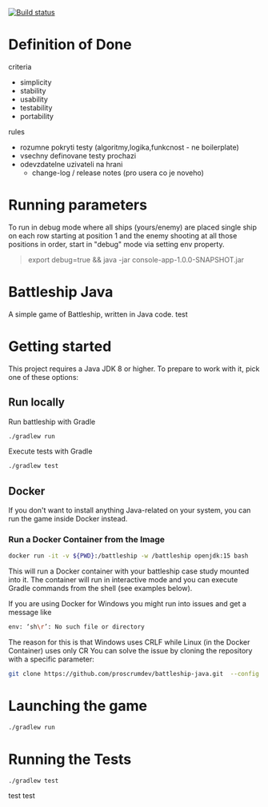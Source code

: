 [![Build status](https://dev.azure.com/APS-SD-Stewards/APS-SD/_apis/build/status/proscrumdev.battleship-java-CI)](https://dev.azure.com/APS-SD-Stewards/APS-SD/_build/latest?definitionId=15)

# Definition of Done
criteria
- simplicity
- stability
- usability
- testability
- portability

rules
- rozumne pokryti testy (algoritmy,logika,funkcnost - ne boilerplate)
- vsechny definovane testy prochazi
- odevzdatelne uzivateli na hrani
  - change-log / release notes (pro usera co je noveho)

# Running parameters
To run in debug mode where all ships (yours/enemy) are placed single ship
on each row starting at position 1 and the enemy shooting at all
those positions in order, start in "debug" mode via setting env property.
> export debug=true && java -jar console-app-1.0.0-SNAPSHOT.jar

# Battleship Java

A simple game of Battleship, written in Java code.
test

# Getting started

This project requires a Java JDK 8 or higher. To prepare to work with it, pick one of these
options:

## Run locally

Run battleship with Gradle

```bash
./gradlew run
```

Execute tests with Gradle

```bash
./gradlew test
```

## Docker

If you don't want to install anything Java-related on your system, you can
run the game inside Docker instead.

### Run a Docker Container from the Image

```bash
docker run -it -v ${PWD}:/battleship -w /battleship openjdk:15 bash
```

This will run a Docker container with your battleship case study mounted into it. The container will run in interactive mode and you can execute Gradle commands from the shell (see examples below).

If you are using Docker for Windows you might run into issues and get a message like
```bash
env: ‘sh\r’: No such file or directory
```
The reason for this is that Windows uses CRLF while Linux (in the Docker Container) uses only CR
You can solve the issue by cloning the repository with a specific parameter:
```bash
git clone https://github.com/proscrumdev/battleship-java.git  --config core.autocrlf=input
```

# Launching the game

```bash
./gradlew run
```

# Running the Tests

```
./gradlew test
```

test
test
